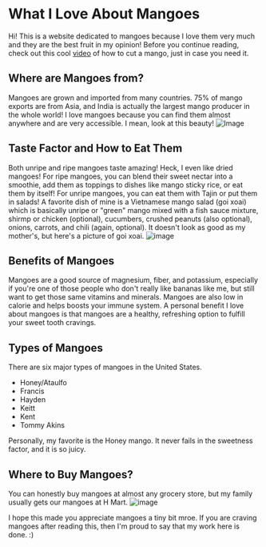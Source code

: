 # What I Love About Mangoes
Hi! This is a website dedicated to mangoes because I love them very much and they are the best fruit in my opinion!
Before you continue reading, check out this cool [video](https://youtu.be/GPQ1wt-PusY) of how to cut a mango, just in case you need it. 
## Where are Mangoes from?
Mangoes are grown and imported from many countries. 75% of mango exports are from Asia, and India is actually the largest mango producer in the whole world! I love mangoes because you can find them almost anywhere and are very accessible. 
I mean, look at this beauty! ![Image](https://upload.wikimedia.org/wikipedia/commons/f/fb/Carabao_mangoes_%28Philippines%29.jpg)
## Taste Factor and How to Eat Them
Both unripe and ripe mangoes taste amazing! Heck, I even like dried mangoes! For ripe mangoes, you can blend their sweet nectar into a smoothie, add them as toppings to dishes like mango sticky rice, or eat them by itself! For unripe mangoes, you can eat them with Tajin or put them in salads! A favorite dish of mine is a Vietnamese mango salad (goi xoai) which is basically unripe or "green" mango mixed with a fish sauce mixture, shirmp or chicken (optional), cucumbers, crushed peanuts (also optional), onions, carrots, and chili (again, optional).
It doesn't look as good as my mother's, but here's a picture of goi xoai. ![image](https://user-images.githubusercontent.com/114511266/193100501-2f3d6605-44c8-46ed-a21c-d26388a05590.png)
## Benefits of Mangoes
Mangoes are a good source of magnesium, fiber, and potassium, especially if you're one of those people who don't really like bananas like me, but still want to get those same vitamins and minerals. Mangoes are also low in calorie and helps boosts your immune system. A personal benefit I love about mangoes is that mangoes are a healthy, refreshing option to fulfill your sweet tooth cravings. 
## Types of Mangoes
There are six major types of mangoes in the United States.
- Honey/Ataulfo
- Francis
- Hayden
- Keitt
- Kent
- Tommy Akins

Personally, my favorite is the Honey mango. It never fails in the sweetness factor, and it is so juicy.
## Where to Buy Mangoes?
You can honestly buy mangoes at almost any grocery store, but my family usually gets our mangoes at H Mart. 
![image](https://img.rawpixel.com/s3fs-private/rawpixel_images/website_content/pdwatercolorfruitbatch1-326-gloy_1.jpg?w=800&dpr=1&fit=default&crop=default&q=65&vib=3&con=3&usm=15&bg=F4F4F3&ixlib=js-2.2.1&s=7651d098383b92c0a1ee13fd672e85ca)

I hope this made you appreciate mangoes a tiny bit mroe. If you are craving mangoes after reading this, then I'm proud to say that my work here is done. :) 
